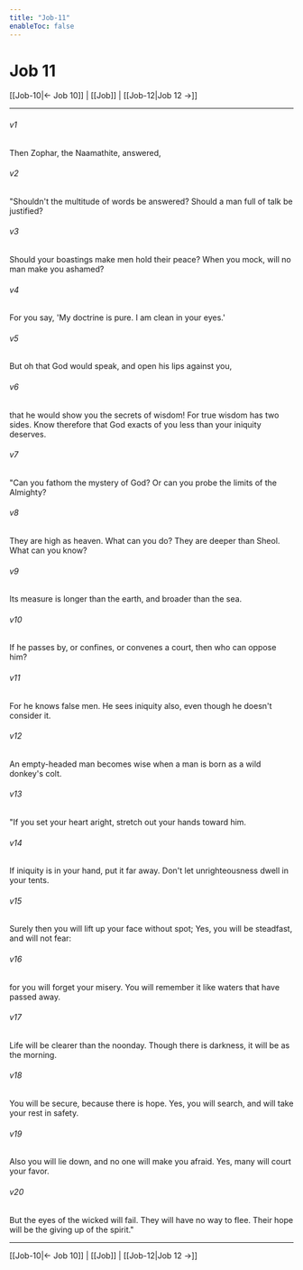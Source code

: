 ```yaml
---
title: "Job-11"
enableToc: false
---
```

# Job 11

[[Job-10|← Job 10]] | [[Job]] | [[Job-12|Job 12 →]]
***



###### v1 
Then Zophar, the Naamathite, answered, 

###### v2 
"Shouldn't the multitude of words be answered? Should a man full of talk be justified? 

###### v3 
Should your boastings make men hold their peace? When you mock, will no man make you ashamed? 

###### v4 
For you say, 'My doctrine is pure. I am clean in your eyes.' 

###### v5 
But oh that God would speak, and open his lips against you, 

###### v6 
that he would show you the secrets of wisdom! For true wisdom has two sides. Know therefore that God exacts of you less than your iniquity deserves. 

###### v7 
"Can you fathom the mystery of God? Or can you probe the limits of the Almighty? 

###### v8 
They are high as heaven. What can you do? They are deeper than Sheol. What can you know? 

###### v9 
Its measure is longer than the earth, and broader than the sea. 

###### v10 
If he passes by, or confines, or convenes a court, then who can oppose him? 

###### v11 
For he knows false men. He sees iniquity also, even though he doesn't consider it. 

###### v12 
An empty-headed man becomes wise when a man is born as a wild donkey's colt. 

###### v13 
"If you set your heart aright, stretch out your hands toward him. 

###### v14 
If iniquity is in your hand, put it far away. Don't let unrighteousness dwell in your tents. 

###### v15 
Surely then you will lift up your face without spot; Yes, you will be steadfast, and will not fear: 

###### v16 
for you will forget your misery. You will remember it like waters that have passed away. 

###### v17 
Life will be clearer than the noonday. Though there is darkness, it will be as the morning. 

###### v18 
You will be secure, because there is hope. Yes, you will search, and will take your rest in safety. 

###### v19 
Also you will lie down, and no one will make you afraid. Yes, many will court your favor. 

###### v20 
But the eyes of the wicked will fail. They will have no way to flee. Their hope will be the giving up of the spirit."

***
[[Job-10|← Job 10]] | [[Job]] | [[Job-12|Job 12 →]]
